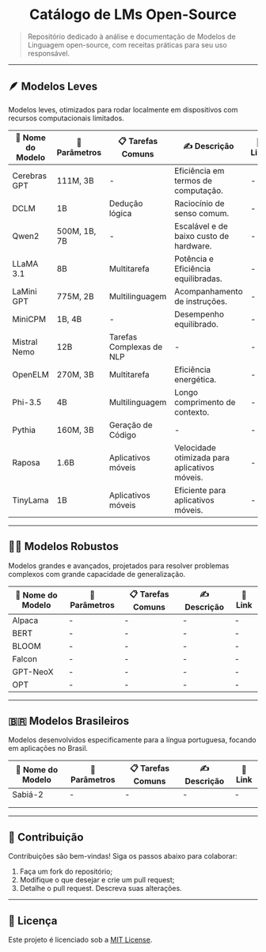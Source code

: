 <h1 align="center">Catálogo de LMs Open-Source</h1>

> Repositório dedicado à análise e documentação de Modelos de Linguagem open-source, com receitas práticas para seu uso responsável.

---

## 🪶 Modelos Leves  
Modelos leves, otimizados para rodar localmente em dispositivos com recursos computacionais limitados.

| 🤖 Nome do Modelo | 🧮 Parâmetros | 📋 Tarefas Comuns         | ✍️ Descrição                                  | 🔗 Link                                     |
|-------------------|---------------|---------------------------|-----------------------------------------------|----------------------------------------------|
| Cerebras GPT      | 111M, 3B         | -                         | Eficiência em termos de computação.           | -                                            |
| DCLM              | 1B               | Dedução lógica            | Raciocínio de senso comum.                    | -                                            |
| Qwen2             | 500M, 1B, 7B     | -                         | Escalável e de baixo custo de hardware.       | -                                            |
| LLaMA 3.1         | 8B               | Multitarefa               | Potência e Eficiência equilibradas.           | -                                            |
| LaMini GPT        | 775M, 2B         | Multilinguagem            | Acompanhamento de instruções.                 | -                                            |
| MiniCPM           | 1B, 4B           | -                         | Desempenho equilibrado.                       | -                                            |
| Mistral Nemo      | 12B              | Tarefas Complexas de NLP  | -                                             | -                                            |
| OpenELM           | 270M, 3B         | Multitarefa               | Eficiência energética.                        | -                                            |
| Phi-3.5           | 4B               | Multilinguagem            | Longo comprimento de contexto.                | -                                            |
| Pythia            | 160M, 3B         | Geração de Código         | -                                             | -                                            |
| Raposa            | 1.6B             | Aplicativos móveis        | Velocidade otimizada para aplicativos móveis. | -                                            |
| TinyLama          | 1B               | Aplicativos móveis        | Eficiente para aplicativos móveis.            | -                                            |

---
## 🏋️‍♂️ Modelos Robustos  
Modelos grandes e avançados, projetados para resolver problemas complexos com grande capacidade de generalização.

| 🤖 Nome do Modelo | 🧮 Parâmetros | 📋 Tarefas Comuns         | ✍️ Descrição                                  | 🔗 Link                                                             |
|----------------|--------------|-------------------------------|------------------------------------------------------------|---------------------------------------------------------|
| Alpaca         | -            | -                             | -                                                          | -                                                       |
| BERT           | -            | -                             | -                                                          | -                                                       |
| BLOOM          | -            | -                             | -                                                          | -                                                       |
| Falcon         | -            | -                             | -                                                          | -                                                       |
| GPT-NeoX       | -            | -                             | -                                                          | -                                                       |
| OPT            | -            | -                             | -                                                          | -                                                       |

---
## 🇧🇷 Modelos Brasileiros  
Modelos desenvolvidos especificamente para a língua portuguesa, focando em aplicações no Brasil.

| 🤖 Nome do Modelo | 🧮 Parâmetros | 📋 Tarefas Comuns | ✍️ Descrição                             | 🔗 Link |
|-------------------|--------------|------------------|---------------------------------------------|--------|
| Sabiá-2           |  -           | -                | -                                           | -      |
|                   |              |                  |                                             |        |
|                   |              |                  |                                             |        |

---
## 🤝 Contribuição  
Contribuições são bem-vindas! Siga os passos abaixo para colaborar:  

1. Faça um fork do repositório;  
2. Modifique o que desejar e crie um pull request;  
3. Detalhe o pull request. Descreva suas alterações.  

---
## 📜 Licença  
Este projeto é licenciado sob a [MIT License](LICENSE).
